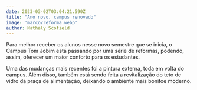 ```yaml
---
date: 2023-03-02T03:04:21.590Z
title: "Ano novo, campus renovado"
image: 'março/reforma.webp'
author: Nathaly Scofield
---
```

Para melhor receber os alunos nesse novo semestre que se inicia, o Campus Tom Jobim está passando por uma  série de reformas, podendo,  assim,  oferecer um maior conforto para os estudantes. 

Uma das mudanças mais recentes foi a pintura externa, toda em volta do campus. Além disso, também está sendo feita a revitalização do teto de vidro da praça de alimentação, deixando o ambiente mais bonitoe moderno. 